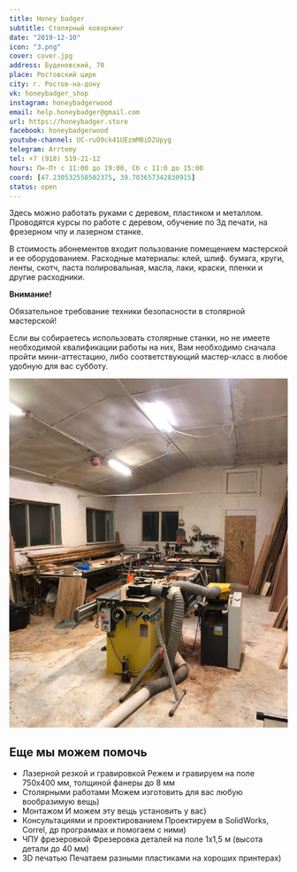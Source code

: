 ```yaml
---
title: Honey badger
subtitle: Столярный коворкинг
date: "2019-12-10"
icon: "3.png"
cover: cover.jpg
address: Буденовский, 70
place: Ростовский цирк
city: г. Ростов-на-дону
vk: honeybadger_shop
instagram: honeybadgerwood
email: help.honeybadger@gmail.com
url: https://honeybadger.store
facebook: honeybadgerwood
youtube-channel: UC-ruO9ck41UEzmMBiD2Upyg
telegram: Arrtemy
tel: +7 (918) 519-21-12
hours: Пн-Пт с 11:00 до 19:00, Сб с 11:0 до 15:00
coord: [47.230532558502375, 39.703657342830915]
status: open
---
```


Здесь можно работать руками с деревом, пластиком и металлом. Проводятся курсы по работе с деревом, обучение по 3д печати, на фрезерном чпу и лазерном станке.

В стоимость абонементов входит пользование помещением мастерской и ее оборудованием. Расходные материалы: клей, шлиф. бумага, круги, ленты, скотч, паста полировальная, масла, лаки, краски, пленки и другие расходники.

**Внимание!**

Обязательное требование техники безопасности в столярной мастерской!

Если вы собираетесь использовать столярные станки, но не имеете необходимой квалификации работы на них, Вам необходимо сначала пройти мини-аттестацию, либо соответствующий мастер-класс в любое удобную для вас субботу.

![](./269677644_442294524138788_1265761764142331451_n.jpg)

## Еще мы можем помочь

- Лазерной резкой и гравировкой
  Режем и гравируем на поле 750х400 мм, толщиной фанеры до 8 мм
- Столярными работами
  Можем изготовить для вас любую вообразимую вещь)
- Монтажом
  И можем эту вещь установить у вас)
- Консультациями и проектированием
  Проектируем в SolidWorks, Correl, др программах и помогаем с ними)
- ЧПУ фрезеровкой
  Фрезеровка деталей на поле 1х1,5 м (высота детали до 40 мм)
- 3D печатью
  Печатаем разными пластиками на хороших принтерах)
